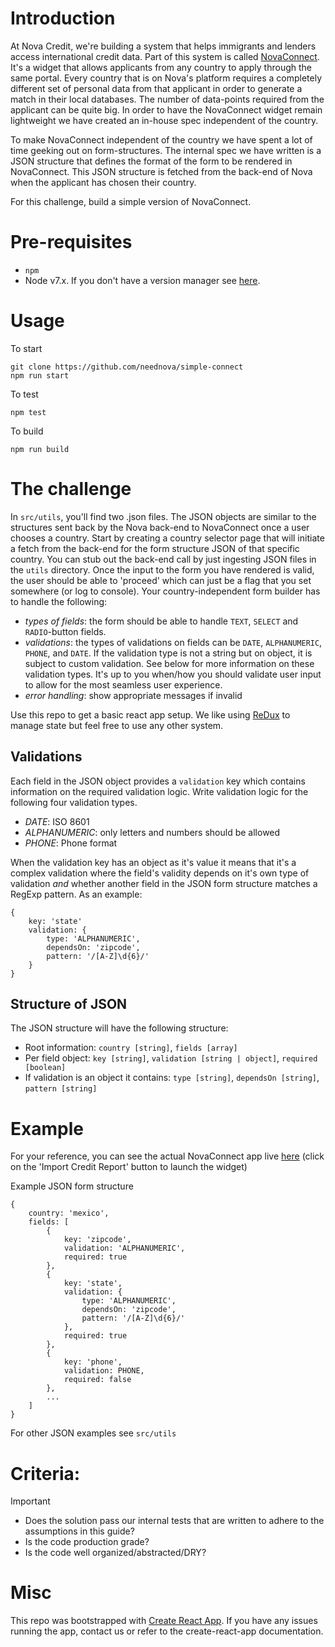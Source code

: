 # Introduction
At Nova Credit, we're building a system that helps immigrants and lenders access international credit data. Part of this system is called [NovaConnect](https://neednova.com/docs.html). It's a widget that allows applicants from any country to apply through the same portal. Every country that is on Nova's platform requires a completely different set of personal data from that applicant in order to generate a match in their local databases. The number of data-points required from the applicant can be quite big. In order to have the NovaConnect widget remain lightweight we have created an in-house spec independent of the country.

To make NovaConnect independent of the country we have spent a lot of time geeking out on form-structures. The internal spec we have written is a JSON structure that defines the format of the form to be rendered in NovaConnect. This JSON structure is fetched from the back-end of Nova when the applicant has chosen their country.

For this challenge, build a simple version of NovaConnect.

# Pre-requisites
- `npm`
- Node v7.x. If you don't have a version manager see [here](https://github.com/creationix/nvm/blob/master/README.markdown).

# Usage
To start
```
git clone https://github.com/neednova/simple-connect
npm run start
```

To test
```
npm test
```

To build
```
npm run build
```

# The challenge
In `src/utils`, you'll find two .json files. The JSON objects are similar to the structures sent back by the Nova back-end to NovaConnect once a user chooses a country. Start by creating a country selector page that will initiate a fetch from the back-end for the form structure JSON of that specific country. You can stub out the back-end call by just ingesting JSON files in the `utils` directory. Once the input to the form you have rendered is valid, the user should be able to 'proceed' which can just be a flag that you set somewhere (or log to console). Your country-independent form builder has to handle the following:
- *types of fields*: the form should be able to handle `TEXT`, `SELECT` and `RADIO`-button fields.
- *validations*: the types of validations on fields can be `DATE`, `ALPHANUMERIC`, `PHONE`, and `DATE`. If the validation type is not a string but on object, it is subject to custom validation. See below for more information on these validation types. It's up to you when/how you should validate user input to allow for the most seamless user experience.
- *error handling*: show appropriate messages if invalid

Use this repo to get a basic react app setup. We like using [ReDux](http://redux.js.org/) to manage state but feel free to use any other system.

## Validations
Each field in the JSON object provides a `validation` key which contains information on the required validation logic. Write validation logic for the following four validation types.
- *DATE*: ISO 8601
- *ALPHANUMERIC*: only letters and numbers should be allowed
- *PHONE*: Phone format

When the validation key has an object as it's value it means that it's a complex validation where the field's validity depends on it's own type of validation *and* whether another field in the JSON form structure matches a RegExp pattern. As an example:
```
{
	key: 'state'
	validation: {
		type: 'ALPHANUMERIC',
		dependsOn: 'zipcode',
		pattern: '/[A-Z]\d{6}/'
	}
}
```
## Structure of JSON
The JSON structure will have the following structure:
- Root information: `country [string]`, `fields [array]`
- Per field object: `key [string]`, `validation [string | object]`, `required [boolean]`
- If validation is an object it contains: `type [string]`, `dependsOn [string]`, `pattern [string]`


# Example
For your reference, you can see the actual NovaConnect app live [here](https://neednova.com/docs.html) (click on the 'Import Credit Report' button to launch the widget)

Example JSON form structure
```
{
	country: 'mexico',
	fields: [
		{
			key: 'zipcode',
			validation: 'ALPHANUMERIC',
			required: true
		},
		{
			key: 'state',
			validation: {
				type: 'ALPHANUMERIC',
				dependsOn: 'zipcode',
				pattern: '/[A-Z]\d{6}/'
			},
			required: true
		},
		{
			key: 'phone',
			validation: PHONE,
			required: false
		},
		...
	]
}
```
For other JSON examples see `src/utils`

# Criteria:
Important
- Does the solution pass our internal tests that are written to adhere to the assumptions in this guide?
- Is the code production grade?
- Is the code well organized/abstracted/DRY?

# Misc
This repo was bootstrapped with [Create React App](https://github.com/facebookincubator/create-react-app). If you have any issues running the app, contact us or refer to the create-react-app documentation.
